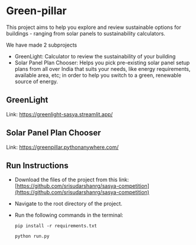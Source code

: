 # Green-pillar
This project aims to help you explore and review sustainable options for buildings - ranging from solar panels to sustainability calculators.

We have made 2 subprojects
 - GreenLight: Calculator to review the sustainability of your building
 - Solar Panel Plan Chooser: Helps you pick pre-existing solar panel setup plans from all over India that suits your needs, like energy requirements, available area, etc; in order to help you switch to a green, renewable source of energy.

## GreenLight
Link: https://greenlight-sasya.streamlit.app/

## Solar Panel Plan Chooser
Link: https://greenpillar.pythonanywhere.com/


## Run Instructions
 - Download the files of the project from this link: [https://github.com/srisudarshanrg/sasya-competition](https://github.com/srisudarshanrg/sasya-competition)
 - Navigate to the root directory of the project.
 - Run the following commands in the terminal:

    ```pip install -r requirements.txt```
    
    ```python run.py```